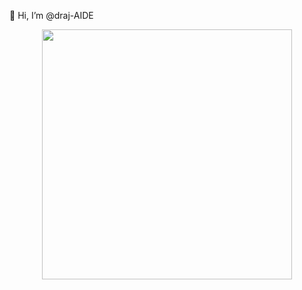 👋 Hi, I’m @draj-AIDE

<div id="header" align="center">
  <img src="https://media3.giphy.com/media/v1.Y2lkPTc5MGI3NjExc2d3emxkOTE3bTJ0c2xjZ20ydTgwczNkMW43bjhtaXV1aWIxazExMyZlcD12MV9pbnRlcm5hbF9naWZfYnlfaWQmY3Q9Zw/f3iwJFOVOwuy7K6FFw/giphy.gif" width="400"/>
</div>

<!---
draj-AIDE/draj-AIDE is a ✨ special ✨ repository because its `README.md` (this file) appears on your GitHub profile.
You can click the Preview link to take a look at your changes.
--->
